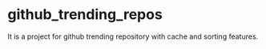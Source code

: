 # github_trending_repos

It is a project for github trending repository with cache and sorting features.
